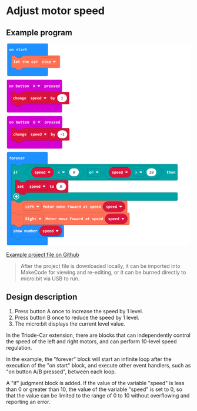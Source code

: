 # Adjust motor speed

## Example program 

<div align=center>
<img src="../assets/Triode-Car_motor_control_2.png" width="500"/>
</div>

[Example project file on Github](https://github.com/Wind-stormger/Makecode/blob/master/microbit-Triode-car_motor_control_2.hex)

> After the project file is downloaded locally, it can be imported into MakeCode for viewing and re-editing, or it can be burned directly to micro:bit via USB to run. 

## Design description 

1. Press button A once to increase the speed by 1 level.
2. Press button B once to reduce the speed by 1 level.
3. The micro:bit displays the current level value. 

In the Triode-Car extension, there are blocks that can independently control the speed of the left and right motors, and can perform 10-level speed regulation. 

In the example, the "forever" block will start an infinite loop after the execution of the "on start" block, and execute other event handlers, such as "on button A/B pressed", between each loop.

A "if" judgment block is added. If the value of the variable "speed" is less than 0 or greater than 10, the value of the variable "speed" is set to 0, so that the value can be limited to the range of 0 to 10 without overflowing and reporting an error. 